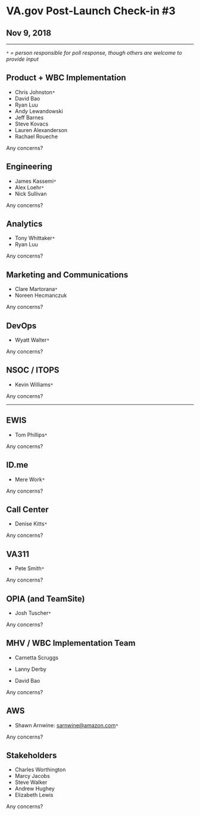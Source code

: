 # VA.gov Post-Launch Check-in #3
## Nov 9, 2018

---

_`*` = person responsible for poll response, though others are welcome to provide input_

## Product + WBC Implementation
- Chris Johnston`*`
- David Bao
- Ryan Luu
- Andy Lewandowski
- Jeff Barnes
- Steve Kovacs
- Lauren Alexanderson
- Rachael Roueche

Any concerns?


## Engineering
- James Kassemi`*`
- Alex Loehr`*`
- Nick Sullivan

Any concerns?


## Analytics
- Tony Whittaker`*`
- Ryan Luu

Any concerns?


## Marketing and Communications

- Clare Martorana`*`
- Noreen Hecmanczuk

Any concerns?

    
## DevOps

- Wyatt Walter`*`

Any concerns?


## NSOC / ITOPS

- Kevin Williams`*`

Any concerns?

****

## EWIS

- Tom Phillips`*`

Any concerns?


## ID.me

- Mere Work`*`

Any concerns?


## Call Center

- Denise Kitts`*`

Any concerns?


## VA311

- Pete Smith`*`

Any concerns?

      
## OPIA (and TeamSite)

- Josh Tuscher`*`

Any concerns?


## MHV / WBC Implementation Team

- Carnetta Scruggs

- Lanny Derby

- David Bao

Any concerns?


## AWS

- Shawn Arnwine: sarnwine@amazon.com`*`

Any concerns?

 
## Stakeholders

- Charles Worthington
- Marcy Jacobs
- Steve Walker
- Andrew Hughey
- Elizabeth Lewis

Any concerns?

